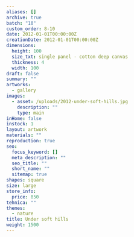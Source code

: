 ```yaml
---
aliases: []
archive: true
batch: "10"
custom_order: 8-10
date: 2012-01-01T00:00:00Z
creationDate: 2012-01-01T00:00:00Z
dimensions:
  height: 100
  size_txt: single panel - cotton deep canvas
  thickness: 4
  width: 100
draft: false
summary: ""
artworks:
  - gallery
images:
  - asset: /uploads/2012-under-soft-hills.jpg
    description: ""
    type: main
inHome: false
instock: 1
layout: artwork
materials: ""
reproduction: true
seo:
  focus_keyword: []
  meta_description: ""
  seo_title: ""
  short_name: ""
  sitemap: true
shapes: square
size: large
store_info:
  price: 850
tehnica: ""
themes:
  - nature
title: Under soft hills
weight: 1500
---
```

